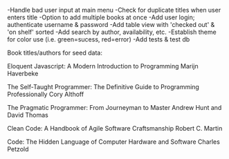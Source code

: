-Handle bad user input at main menu
-Check for duplicate titles when user enters title
-Option to add multiple books at once
-Add user login; authenticate username & password
-Add table view with 'checked out' & 'on shelf' sorted
-Add search by author, availability, etc.
-Establish theme for color use (i.e. green=sucess, red=error)
-Add tests & test db






Book titles/authors for seed data:

Eloquent Javascript: A Modern Introduction to Programming
Marijn Haverbeke

The Self-Taught Programmer: The Definitive Guide to Programming Professionally
Cory Althoff

The Pragmatic Programmer: From Journeyman to Master
Andrew Hunt and David Thomas

Clean Code: A Handbook of Agile Software Craftsmanship
Robert C. Martin

Code: The Hidden Language of Computer Hardware and Software
Charles Petzold

